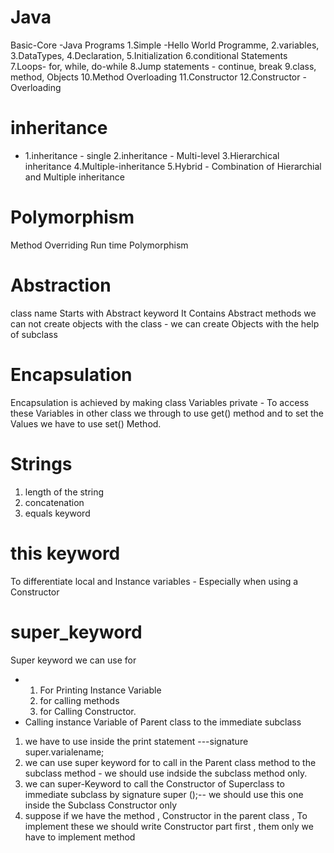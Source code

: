 # Java
Basic-Core -Java Programs
1.Simple -Hello World Programme,
2.variables,
3.DataTypes, 
4.Declaration, 
5.Initialization 
6.conditional Statements
7.Loops- for, while, do-while 
8.Jump statements - continue, break
9.class, method, Objects 
10.Method Overloading 
11.Constructor
12.Constructor -Overloading 
# inheritance 

* 1.inheritance - single 
  2.inheritance - Multi-level 
  3.Hierarchical inheritance
  4.Multiple-inheritance 
  5.Hybrid - Combination of Hierarchial and Multiple inheritance 
# Polymorphism 
Method Overriding
Run time Polymorphism 
# Abstraction 
class name Starts with Abstract keyword 
It Contains Abstract methods 
we can not create objects with the class - we can create Objects with the help of subclass 
# Encapsulation 
Encapsulation is achieved by making class Variables  private - To access these Variables in other class we through to use get() method and to set the Values we have to use  set() Method.
# Strings
1. length of the string
2. concatenation
3. equals keyword
# this keyword
To differentiate local and Instance variables - Especially when using a Constructor
# super_keyword
 Super keyword we can use for 
 * 1. For Printing Instance Variable
   2. for calling methods
   3. for Calling Constructor.
* Calling instance Variable of Parent class to the immediate subclass
1. we have to use inside  the print statement ---signature super.varialename;
2. we can use super keyword  for to call in the Parent class method to the subclass method - we should use indside the subclass method only.
3. we can super-Keyword to call the Constructor of Superclass to immediate subclass by signature super ();-- we should use this one inside the Subclass Constructor only
4. suppose if we have the method , Constructor  in the parent class , To implement these  we should write Constructor part first , them only we have to implement method 
  
